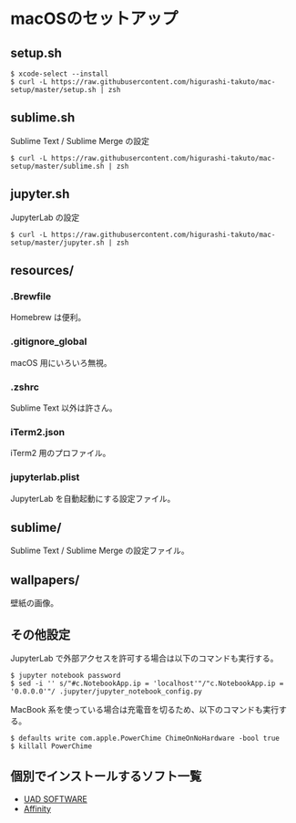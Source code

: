 # macOSのセットアップ
## setup.sh
```console
$ xcode-select --install
$ curl -L https://raw.githubusercontent.com/higurashi-takuto/mac-setup/master/setup.sh | zsh
```

## sublime.sh
Sublime Text / Sublime Merge の設定
```console
$ curl -L https://raw.githubusercontent.com/higurashi-takuto/mac-setup/master/sublime.sh | zsh
```

## jupyter.sh
JupyterLab の設定
```console
$ curl -L https://raw.githubusercontent.com/higurashi-takuto/mac-setup/master/jupyter.sh | zsh
```

## resources/
### .Brewfile
Homebrew は便利。

### .gitignore_global
macOS 用にいろいろ無視。

### .zshrc
Sublime Text 以外は許さん。

### iTerm2.json
iTerm2 用のプロファイル。

### jupyterlab.plist
JupyterLab を自動起動にする設定ファイル。

## sublime/
Sublime Text / Sublime Merge の設定ファイル。

## wallpapers/
壁紙の画像。

## その他設定
JupyterLab で外部アクセスを許可する場合は以下のコマンドも実行する。
```console
$ jupyter notebook password
$ sed -i '' s/"#c.NotebookApp.ip = 'localhost'"/"c.NotebookApp.ip = '0.0.0.0'"/ .jupyter/jupyter_notebook_config.py
```

MacBook 系を使っている場合は充電音を切るため、以下のコマンドも実行する。
```console
$ defaults write com.apple.PowerChime ChimeOnNoHardware -bool true
$ killall PowerChime
```

## 個別でインストールするソフト一覧
- [UAD SOFTWARE](https://www.uaudio.jp/uad/downloads/)
- [Affinity](https://store.serif.com/ja-jp/account/downloads/)
